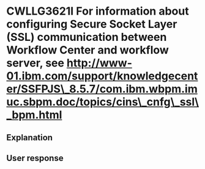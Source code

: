 # CWLLG3621I For information about configuring Secure Socket Layer (SSL) communication between Workflow Center and workflow server, see http://www-01.ibm.com/support/knowledgecenter/SSFPJS\_8.5.7/com.ibm.wbpm.imuc.sbpm.doc/topics/cins\_cnfg\_ssl\_bpm.html

## Explanation

## User response